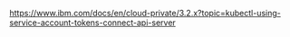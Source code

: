 https://www.ibm.com/docs/en/cloud-private/3.2.x?topic=kubectl-using-service-account-tokens-connect-api-server